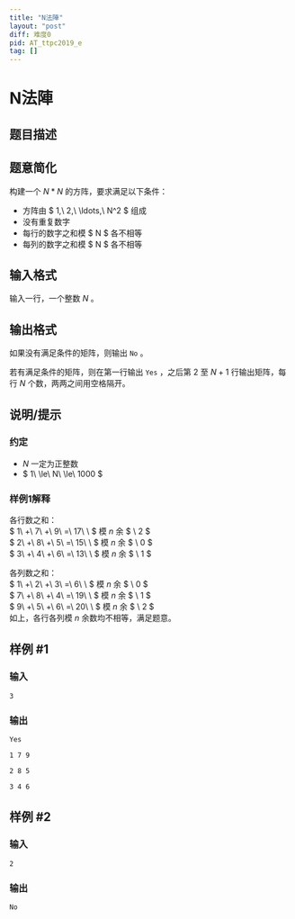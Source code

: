 ```yaml
---
title: "N法陣"
layout: "post"
diff: 难度0
pid: AT_ttpc2019_e
tag: []
---
```


# N法陣

## 题目描述

## 题意简化

构建一个 $N*N$ 的方阵，要求满足以下条件：

- 方阵由 $ 1,\ 2,\ \ldots,\ N^2 $ 组成
- 没有重复数字
- 每行的数字之和模 $ N $ 各不相等
- 每列的数字之和模 $ N $ 各不相等

## 输入格式

输入一行，一个整数 $N$ 。

## 输出格式

如果没有满足条件的矩阵，则输出 `No` 。

若有满足条件的矩阵，则在第一行输出 `Yes` ，之后第 $2$ 至 $N+1$ 行输出矩阵，每行 $N$ 个数，两两之间用空格隔开。

## 说明/提示

### 约定

- $N$ 一定为正整数
- $ 1\ \le\ N\ \le\ 1000 $

### 样例1解释

各行数之和：  
$ 1\ +\ 7\ +\ 9\ =\ 17\ \ $ 模 $n$ 余 $ \ 2 $  
$ 2\ +\ 8\ +\ 5\ =\ 15\ \ $ 模 $n$ 余 $ \ 0 $  
$ 3\ +\ 4\ +\ 6\ =\ 13\ \ $ 模 $n$ 余 $ \ 1 $   

各列数之和：  
$ 1\ +\ 2\ +\ 3\ =\ 6\ \ $ 模 $n$ 余 $ \ 0 $  
$ 7\ +\ 8\ +\ 4\ =\ 19\ \ $ 模 $n$ 余 $ \ 1 $  
$ 9\ +\ 5\ +\ 6\ =\ 20\ \ $ 模 $n$ 余 $ \ 2 $  
如上，各行各列模 $n$ 余数均不相等，满足题意。

## 样例 #1

### 输入

```
3
```

### 输出

```
Yes
1 7 9
2 8 5
3 4 6
```

## 样例 #2

### 输入

```
2
```

### 输出

```
No
```

